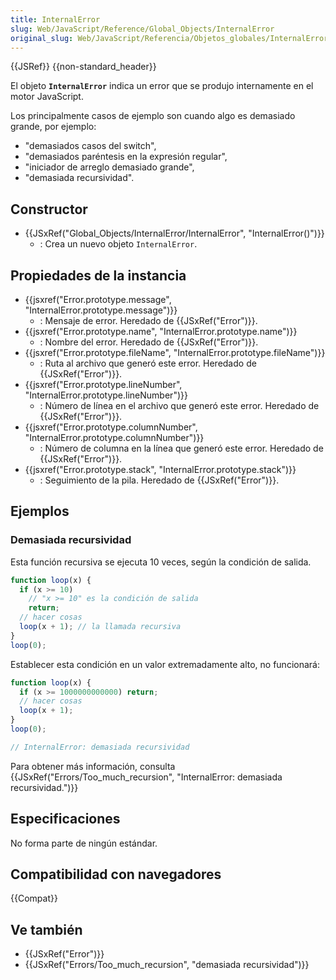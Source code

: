 ```yaml
---
title: InternalError
slug: Web/JavaScript/Reference/Global_Objects/InternalError
original_slug: Web/JavaScript/Referencia/Objetos_globales/InternalError
---
```


{{JSRef}} {{non-standard_header}}

El objeto **`InternalError`** indica un error que se produjo internamente en el motor JavaScript.

Los principalmente casos de ejemplo son cuando algo es demasiado grande, por ejemplo:

- "demasiados casos del switch",
- "demasiados paréntesis en la expresión regular",
- "iniciador de arreglo demasiado grande",
- "demasiada recursividad".

## Constructor

- {{JSxRef("Global_Objects/InternalError/InternalError", "InternalError()")}}
  - : Crea un nuevo objeto `InternalError`.

## Propiedades de la instancia

- {{jsxref("Error.prototype.message", "InternalError.prototype.message")}}
  - : Mensaje de error. Heredado de {{JSxRef("Error")}}.
- {{jsxref("Error.prototype.name", "InternalError.prototype.name")}}
  - : Nombre del error. Heredado de {{JSxRef("Error")}}.
- {{jsxref("Error.prototype.fileName", "InternalError.prototype.fileName")}}
  - : Ruta al archivo que generó este error. Heredado de {{JSxRef("Error")}}.
- {{jsxref("Error.prototype.lineNumber", "InternalError.prototype.lineNumber")}}
  - : Número de línea en el archivo que generó este error. Heredado de {{JSxRef("Error")}}.
- {{jsxref("Error.prototype.columnNumber", "InternalError.prototype.columnNumber")}}
  - : Número de columna en la línea que generó este error. Heredado de {{JSxRef("Error")}}.
- {{jsxref("Error.prototype.stack", "InternalError.prototype.stack")}}
  - : Seguimiento de la pila. Heredado de {{JSxRef("Error")}}.

## Ejemplos

### Demasiada recursividad

Esta función recursiva se ejecuta 10 veces, según la condición de salida.

```js
function loop(x) {
  if (x >= 10)
    // "x >= 10" es la condición de salida
    return;
  // hacer cosas
  loop(x + 1); // la llamada recursiva
}
loop(0);
```

Establecer esta condición en un valor extremadamente alto, no funcionará:

```js example-bad
function loop(x) {
  if (x >= 1000000000000) return;
  // hacer cosas
  loop(x + 1);
}
loop(0);

// InternalError: demasiada recursividad
```

Para obtener más información, consulta {{JSxRef("Errors/Too_much_recursion", "InternalError: demasiada recursividad.")}}

## Especificaciones

No forma parte de ningún estándar.

## Compatibilidad con navegadores

{{Compat}}

## Ve también

- {{JSxRef("Error")}}
- {{JSxRef("Errors/Too_much_recursion", "demasiada recursividad")}}
